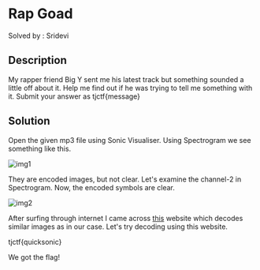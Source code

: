 # Rap Goad

Solved by : Sridevi

## Description

My rapper friend Big Y sent me his latest track but something sounded a little off about it. Help me find out if he was trying to tell me something with it. Submit your answer as tjctf{message}

## Solution

Open the given mp3 file using Sonic Visualiser. Using Spectrogram we see something like this.

![img1](https://github.com/ksridevi2908/CTF-Write-ups/blob/master/docs/forensics/TJCTF/Rap%20God/img1.png)

They are encoded images, but not clear. Let's examine the channel-2 in Spectrogram. Now, the encoded symbols are clear.

![img2](https://github.com/ksridevi2908/CTF-Write-ups/blob/master/docs/forensics/TJCTF/Rap%20God/img2.png)

After surfing through internet I came across [this](https://www.dcode.fr/wingdings-font) website which decodes similar images as in our case. Let's try decoding using this website.

tjctf{quicksonic}

We got the flag!
